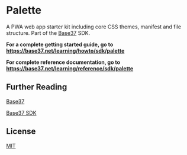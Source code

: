 # Palette
A PWA web app starter kit including core CSS themes, manifest and file structure. Part of 
the [Base37](https://base37.net/) SDK.

**For a complete getting started guide, go to https://base37.net/learning/howto/sdk/palette**

**For complete reference documentation, go to https://base37.net/learning/reference/sdk/palette**


## Further Reading 

[Base37](https://base37.net)

[Base37 SDK](https://base37.net/sdk)


## License
[MIT](https://choosealicense.com/licenses/mit/)
